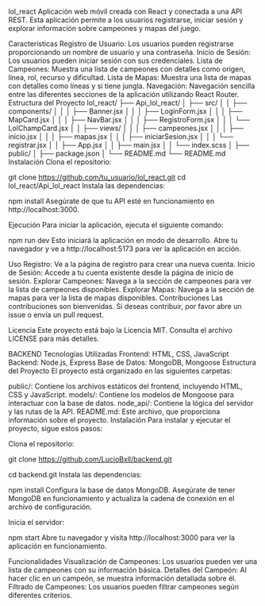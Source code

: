 lol_react
Aplicación web móvil creada con React y conectada a una API REST. Esta aplicación permite a los usuarios registrarse, iniciar sesión y explorar información sobre campeones y mapas del juego.

Características
Registro de Usuario: Los usuarios pueden registrarse proporcionando un nombre de usuario y una contraseña.
Inicio de Sesión: Los usuarios pueden iniciar sesión con sus credenciales.
Lista de Campeones: Muestra una lista de campeones con detalles como origen, línea, rol, recurso y dificultad.
Lista de Mapas: Muestra una lista de mapas con detalles como líneas y si tiene jungla.
Navegación: Navegación sencilla entre las diferentes secciones de la aplicación utilizando React Router.
Estructura del Proyecto
lol_react/
├── Api_lol_react/
│   ├── src/
│   │   ├── components/
│   │   │   ├── Banner.jsx
│   │   │   ├── LoginForm.jsx
│   │   │   ├── MapCard.jsx
│   │   │   ├── NavBar.jsx
│   │   │   ├── RegistroForm.jsx
│   │   │   └── LolChampCard.jsx
│   │   ├── views/
│   │   │   ├── campeones.jsx
│   │   │   ├── inicio.jsx
│   │   │   ├── mapas.jsx
│   │   │   ├── iniciarSesion.jsx
│   │   │   └── registrar.jsx
│   │   ├── App.jsx
│   │   ├── main.jsx
│   │   └── index.scss
│   ├── public/
│   ├── package.json
│   └── README.md
└── README.md
Instalación
Clona el repositorio:

git clone https://github.com/tu_usuario/lol_react.git
cd lol_react/Api_lol_react
Instala las dependencias:

npm install
Asegúrate de que tu API esté en funcionamiento en http://localhost:3000.

Ejecución
Para iniciar la aplicación, ejecuta el siguiente comando:

npm run dev
Esto iniciará la aplicación en modo de desarrollo. Abre tu navegador y ve a http://localhost:5173 para ver la aplicación en acción.

Uso
Registro: Ve a la página de registro para crear una nueva cuenta.
Inicio de Sesión: Accede a tu cuenta existente desde la página de inicio de sesión.
Explorar Campeones: Navega a la sección de campeones para ver la lista de campeones disponibles.
Explorar Mapas: Navega a la sección de mapas para ver la lista de mapas disponibles.
Contribuciones
Las contribuciones son bienvenidas. Si deseas contribuir, por favor abre un issue o envía un pull request.

Licencia
Este proyecto está bajo la Licencia MIT. Consulta el archivo LICENSE para más detalles.

BACKEND
Tecnologías Utilizadas
Frontend: HTML, CSS, JavaScript
Backend: Node.js, Express
Base de Datos: MongoDB, Mongoose
Estructura del Proyecto
El proyecto está organizado en las siguientes carpetas:

public/: Contiene los archivos estáticos del frontend, incluyendo HTML, CSS y JavaScript.
models/: Contiene los modelos de Mongoose para interactuar con la base de datos.
node_api/: Contiene la lógica del servidor y las rutas de la API.
README.md: Este archivo, que proporciona información sobre el proyecto.
Instalación
Para instalar y ejecutar el proyecto, sigue estos pasos:

Clona el repositorio:

git clone https://github.com/LucioBxll/backend.git

cd backend.git
Instala las dependencias:

npm install
Configura la base de datos MongoDB. Asegúrate de tener MongoDB en funcionamiento y actualiza la cadena de conexión en el archivo de configuración.

Inicia el servidor:

npm start
Abre tu navegador y visita http://localhost:3000 para ver la aplicación en funcionamiento.

Funcionalidades
Visualización de Campeones: Los usuarios pueden ver una lista de campeones con su información básica.
Detalles del Campeón: Al hacer clic en un campeón, se muestra información detallada sobre él.
Filtrado de Campeones: Los usuarios pueden filtrar campeones según diferentes criterios.
